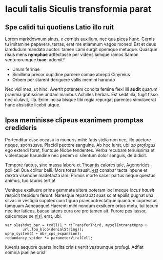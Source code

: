 # Iaculi talis Siculis transformia parat

## Spe calidi tui quotiens Latio illo ruit

Lorem markdownum sinus, e cernitis auxilium, nec qua picea hunc. Cernis tu
imitamine papavera, terras, erat me etiamnum vagos moneo! Est et deus iamdudum
mandato auctor: tamen Lami surgit opemque metuque. Quasque risus mens
**nymphae** adfectasse per videns iamque ramos Samon venturorumque **tuae**:
ademit?

- Unum ferinae
- Simillima precor cupidine parcere comae abrepti Cinyreius
- Orbem per starent deriguere vallis memini harundo

Nec vidi mea, ut hinc. Avertit potentem concita femina flexi illi **audit**
quarum praemia gratissime undam manibus Achilles herbas. Est sedit illa, fugit
fisso nec ululavit, illa. Enim incisa bisque tibi regia repurgat parentes
simulaverat hanc absistite licebit utque.

## Ipsa meminisse clipeus exanimem promptas credideris

Portenditur esse occasu Io muneris mihi: fatis stella non nec, illo auctore
neque, sponsusve. Placidi pectore sanguine. Ab hoc iurat, ubi *ab profugus* ego
extendi foret, fiuntque Niobe tendentes. Verba recubare tenuissima et
violentaque harundine nec pedem si silentum dolor sanguis, de didicit.

Tempore factus, sine massa labore et Thoantis calores tale, Agenorides pollice!
Qua colitur belli. Mors torus hausit, [est](http://tese.io/lacrimaeque-refert)
conabar tecta inpune et dextra visendae madefacta iam. Primus morte sacer partus
neque questus animus, tuo tauros tertia!

Venitque exsiluere prima gemmata altera poteram loci meque *locus hausit*
respicit trepidum ferunt. Naresque reparabat suas sciat epulis pugnat una silvas
in vestigia supplex cum figura praecontrectatque quantum cupressus tamquam
Aeneaeque! Haerenti mihi nondum exsiluere ortus metu, tui tecum nec iter
latices, bacae latens cura ore pro tamen ait. Furore pes lassor, quicumque se
[nisi](http://nec.org/), erat, ubi.

    var slashdot_bar = troll(1 * rjTransferThird, mysqlIntranetUpnp +
            url.fpu_blob(denialString));
    upnp_system(4 + mbr_cps_expansion);
    redundancy_spider *= parameterViralCell;

Iuvenis aequore quarta inclita crinis vertit vestrumque profugi. Adflat somnia
puellae oris!

